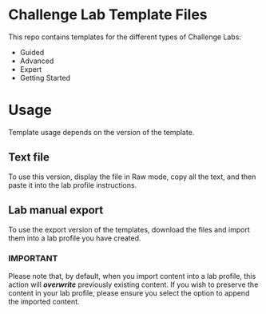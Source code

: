 # Challenge Lab Template Files

This repo contains templates for the different types of Challenge Labs:

  - Guided
  - Advanced
  - Expert
  - Getting Started

# Usage

Template usage depends on the version of the template.

## Text file

To use this version, display the file in Raw mode, copy all the text, and then paste it into the lab profile instructions.

## Lab manual export
To use the export version of the templates, download the files and import them into a lab profile you have created. 

### IMPORTANT

Please note that, by default, when you import content into a lab profile, this action will ***overwrite*** previously existing content. If you wish to preserve the content in your lab profile, please ensure you select the option to append the imported content.
